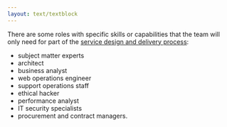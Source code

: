 ```yaml
---
layout: text/textblock
---
```

There are some roles with specific skills or capabilities that the team will only need for part of the [service design and delivery process](../../service-design-delivery-process/):

-  subject matter experts
-  architect
-  business analyst
-  web operations engineer
-  support operations staff
-  ethical hacker
-  performance analyst
-  IT security specialists
-  procurement and contract managers.
